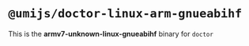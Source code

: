 # `@umijs/doctor-linux-arm-gnueabihf`

This is the **armv7-unknown-linux-gnueabihf** binary for `doctor`
